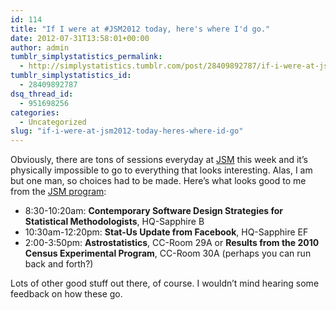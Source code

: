 ```yaml
---
id: 114
title: "If I were at #JSM2012 today, here's where I'd go."
date: 2012-07-31T13:58:01+00:00
author: admin
tumblr_simplystatistics_permalink:
  - http://simplystatistics.tumblr.com/post/28409892787/if-i-were-at-jsm2012-today-heres-where-id-go
tumblr_simplystatistics_id:
  - 28409892787
dsq_thread_id:
  - 951698256
categories:
  - Uncategorized
slug: "if-i-were-at-jsm2012-today-heres-where-id-go"
---
```

Obviously, there are tons of sessions everyday at <a href="http://amstat.org/meetings/jsm/2012/index.cfm" target="_blank">JSM</a> this week and it&#8217;s physically impossible to go to everything that looks interesting. Alas, I am but one man, so choices had to be made. Here&#8217;s what looks good to me from the <a href="http://amstat.org/meetings/jsm/2012/onlineprogram/" target="_blank">JSM program</a>:

  * 8:30-10:20am: **Contemporary Software Design Strategies for Statistical Methodologists**, HQ-Sapphire B
  * 10:30am-12:20pm: **Stat-Us Update from Facebook**, HQ-Sapphire EF
  * 2:00-3:50pm: **Astrostatistics**, CC-Room 29A or **Results from the 2010 Census Experimental Program**, CC-Room 30A (perhaps you can run back and forth?)

Lots of other good stuff out there, of course. I wouldn&#8217;t mind hearing some feedback on how these go.
